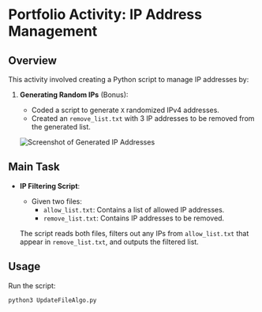 # Portfolio Activity: IP Address Management

## Overview

This activity involved creating a Python script to manage IP addresses by:

1. **Generating Random IPs** (Bonus):
   - Coded a script to generate `X` randomized IPv4 addresses.
   - Created an `remove_list.txt` with 3 IP addresses to be removed from the generated list.

   ![Screenshot of Generated IP Addresses](GenerateIPs.PNG)

## Main Task

- **IP Filtering Script**: 
  - Given two files:
    - `allow_list.txt`: Contains a list of allowed IP addresses.
    - `remove_list.txt`: Contains IP addresses to be removed.

  The script reads both files, filters out any IPs from `allow_list.txt` that appear in `remove_list.txt`, and outputs the filtered list.

## Usage

Run the script:

```bash
python3 UpdateFileAlgo.py
```
